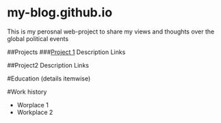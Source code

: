 # my-blog.github.io
This is my perosnal web-project to share my views and thoughts  over the global political events

##Projects
###[Project 1](https://politiconlab.com/)
Description
Links

##Project2
Description
Links

#Education (details itemwise)

#Work history
- Worplace 1
- Workplace 2
